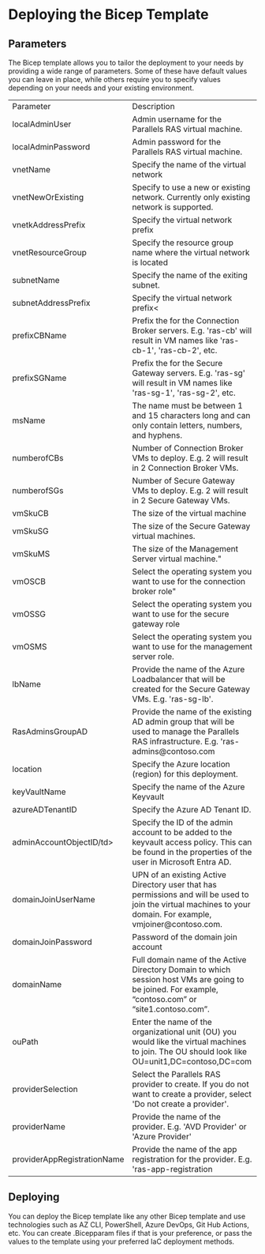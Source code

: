 # Deploying the Bicep Template

## Parameters
The Bicep template allows you to tailor the deployment to your needs by providing a wide range of parameters. Some of these have default values you can leave in place, while others require you to specify values depending on your needs and your existing environment.

<table>
    </tr>
    <td>Parameter</td>
    <td>Description</td>
  </tr>
  <tr>
    <td>localAdminUser</td>
    <td>Admin username for the Parallels RAS virtual machine.</td>
  </tr>
    <td>localAdminPassword</td>
    <td>Admin password for the Parallels RAS virtual machine.</td>
  </tr>
    </tr>
    <td>vnetName</td>
    <td>Specify the name of the virtual network</td>
  </tr>
    </tr>
    <td>vnetNewOrExisting</td>
    <td>Specify to use a new or existing network. Currently only existing network is supported.</td>
  </tr>
    </tr>
    <td>vnetkAddressPrefix</td>
    <td>Specify the virtual network prefix</td>
  </tr>
    </tr>
    <td>vnetResourceGroup</td>
    <td>Specify the resource group name where the virtual network is located</td>
  </tr>
    </tr>
    <td>subnetName</td>
    <td>Specify the name of the exiting subnet.</td>
  </tr>
    </tr>
    <td>subnetAddressPrefix</td>
    <td>Specify the virtual network prefix<</td>
  </tr>
    </tr>
    <td>prefixCBName</td>
    <td>Prefix the for the Connection Broker servers. E.g. 'ras-cb' will result in VM names like 'ras-cb-1', 'ras-cb-2', etc.</td>
  </tr>
    </tr>
    <td>prefixSGName</td>
    <td>Prefix the for the Secure Gateway servers. E.g. 'ras-sg' will result in VM names like 'ras-sg-1', 'ras-sg-2', etc.</td>
  </tr>
    </tr>
    <td>msName</td>
    <td>The name must be between 1 and 15 characters long and can only contain letters, numbers, and hyphens.</td>
  </tr>
    </tr>
    <td>numberofCBs</td>
    <td>Number of Connection Broker VMs to deploy. E.g. 2 will result in 2 Connection Broker VMs.</td>
  </tr>
    </tr>
    <td>numberofSGs</td>
    <td>Number of Secure Gateway VMs to deploy. E.g. 2 will result in 2 Secure Gateway VMs.</td>
  </tr>
    </tr>
    <td>vmSkuCB</td>
    <td>The size of the virtual machine</td>
  </tr>
    </tr>
    <td>vmSkuSG</td>
    <td>The size of the Secure Gateway virtual machines.</td>
  </tr>
    </tr>
    <td>vmSkuMS</td>
    <td>The size of the Management Server virtual machine."</td>
  </tr>
    </tr>
    <td>vmOSCB</td>
    <td>Select the operating system you want to use for the connection broker role"</td>
  </tr>
    </tr>
    <td>vmOSSG</td>
    <td>Select the operating system you want to use for the secure gateway role</td>
  </tr>
    </tr>
    <td>vmOSMS</td>
    <td>Select the operating system you want to use for the management server role.</td>
  </tr>
    </tr>
    <td>lbName</td>
    <td>Provide the name of the Azure Loadbalancer that will be created for the Secure Gateway VMs. E.g. 'ras-sg-lb'.</td>
  </tr>
    </tr>
    <td>RasAdminsGroupAD</td>
    <td>Provide the name of the existing AD admin group that will be used to manage the Parallels RAS infrastructure. E.g. 'ras-admins@contoso.com</td>
  </tr>
    </tr>
    <td>location</td>
    <td>Specify the Azure location (region) for this deployment.</td>
  </tr>
    </tr>
    <td>keyVaultName</td>
    <td>Specify the name of the Azure Keyvault</td>
  </tr>
    </tr>
    <td>azureADTenantID</td>
    <td>Specify the Azure AD Tenant ID.</td>
  </tr>
    </tr>
    <td>adminAccountObjectID/td>
    <td>Specify the ID of the admin account to be added to the keyvault access policy. This can be found in the properties of the user in Microsoft Entra AD.</td>
  </tr>
    </tr>
    <td>domainJoinUserName</td>
    <td>UPN of an existing Active Directory user that has permissions and will be used to join the virtual machines to your domain. For example, vmjoiner@contoso.com.</td>
  </tr>
    </tr>
    <td>domainJoinPassword</td>
    <td>Password of the domain join account</td>
  </tr>
    </tr>
    <td>domainName</td>
    <td>Full domain name of the Active Directory Domain to which session host VMs are going to be joined. For example, “contoso.com” or “site1.contoso.com”.</td>
  </tr>
    </tr>
    <td>ouPath</td>
    <td>Enter the name of the organizational unit (OU) you would like the virtual machines to join. The OU should look like OU=unit1,DC=contoso,DC=com</td>
    </tr>
    <td>providerSelection</td>
    <td>Select the Parallels RAS provider to create. If you do not want to create a provider, select 'Do not create a provider'.</td>
  </tr>
    </tr>
    <td>providerName</td>
    <td>Provide the name of the provider. E.g. 'AVD Provider' or 'Azure Provider'</td>
  </tr>
    </tr>
    <td>providerAppRegistrationName</td>
    <td>Provide the name of the app registration for the provider. E.g. 'ras-app-registration</td>
</table>

## Deploying

You can deploy the Bicep template like any other Bicep template and use technologies such as AZ CLI, PowerShell, Azure DevOps, Git Hub Actions, etc. You can create .Bicepparam files if that is your preference, or pass the values to the template using your preferred IaC deployment methods.



